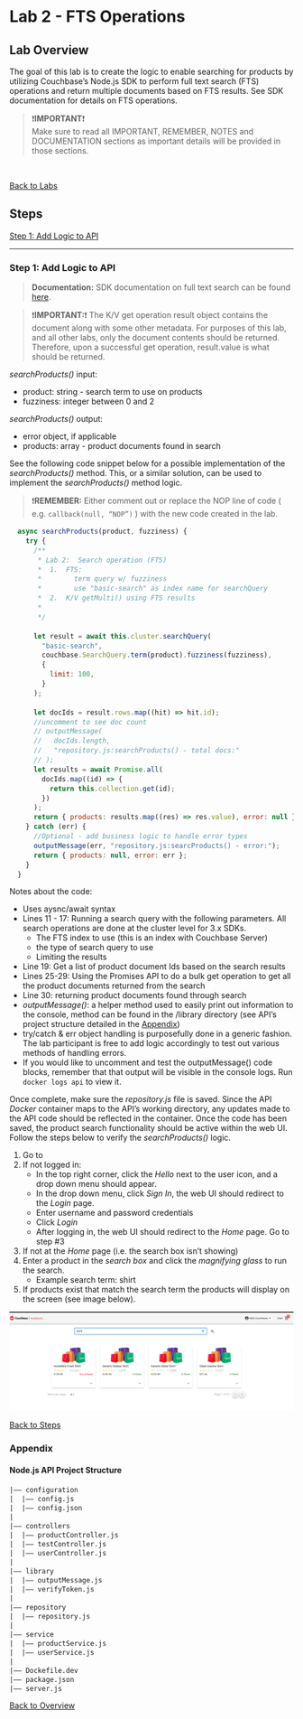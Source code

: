 # Lab 2 - FTS Operations

## Lab Overview

The goal of this lab is to create the logic to enable searching for products by utilizing Couchbase’s Node.js SDK to perform full text search (FTS) operations and return multiple documents based on FTS results.   See SDK documentation for details on FTS operations.

>:exclamation:**IMPORTANT**:exclamation:<br> Make sure to read all IMPORTANT, REMEMBER, NOTES and DOCUMENTATION sections as important details will be provided in those sections.

<br>

[Back to Labs](./labs.md)<br> 

## Steps

[Step 1: Add Logic to API](#step-1-add-logic-to-api)<br> 

***

### Step 1: Add Logic to API

>**Documentation:**  SDK documentation on full text search can be found [here](https://docs.couchbase.com/nodejs-sdk/current/howtos/full-text-searching-with-sdk.html).

>:exclamation:**IMPORTANT:**:exclamation: The K/V get operation result object contains the document along with some other metadata.  For purposes of this lab, and all other labs, only the document contents should be returned.  Therefore, upon a successful get operation, result.value is what should be returned.

*searchProducts()* input:
- product:  string - search term to use on products
- fuzziness:  integer between 0 and 2

*searchProducts()* output:
- error object, if applicable
- products:  array - product documents found in search

See the following code snippet below for a possible implementation of the *searchProducts()* method.  This, or a similar solution, can be used to implement the *searchProducts()* method logic.  

>:exclamation:**REMEMBER:**  Either comment out or replace the NOP line of code ( e.g. ```callback(null, “NOP”)``` ) with the new code created in the lab.

```javascript
  async searchProducts(product, fuzziness) {
    try {
      /**
       * Lab 2:  Search operation (FTS)
       *  1.  FTS:
       *        term query w/ fuzziness
       *        use "basic-search" as index name for searchQuery
       *  2.  K/V getMulti() using FTS results
       *
       */

      let result = await this.cluster.searchQuery(
        "basic-search",
        couchbase.SearchQuery.term(product).fuzziness(fuzziness),
        {
          limit: 100,
        }
      );

      let docIds = result.rows.map((hit) => hit.id);
      //uncomment to see doc count
      // outputMessage(
      //   docIds.length,
      //   "repository.js:searchProducts() - total docs:"
      // );
      let results = await Promise.all(
        docIds.map((id) => {
          return this.collection.get(id);
        })
      );
      return { products: results.map((res) => res.value), error: null };
    } catch (err) {
      //Optional - add business logic to handle error types
      outputMessage(err, "repository.js:searcProducts() - error:");
      return { products: null, error: err };
    }
  }
```

Notes about the code:
- Uses aysnc/await syntax
- Lines 11 - 17:  Running a search query with the following parameters.  All search operations are done at the cluster level for 3.x SDKs.
    + The FTS index to use (this is an index with Couchbase Server)
    + the type of search query to use
    + Limiting the results
- Line 19:  Get a list of product document Ids based on the search results
- Lines 25-29:  Using the Promises API to do a bulk get operation to get all the product documents returned from the search
- Line 30: returning product documents found through search
- *outputMessage()*:  a helper method used to easily print out information to the console, method can be found in the /library directory (see API’s project structure detailed in the [Appendix](#nodejs-api-project-structure))
- try/catch & err object handling is purposefully done in a generic fashion.  The lab participant is free to add logic accordingly to test out various methods of handling errors.
- If you would like to uncomment and test the outputMessage() code blocks, remember that that output will be visible in the console logs.  Run ```docker logs api``` to view it.

Once complete, make sure the *repository.js* file is saved.  Since the API *Docker* container maps to the API’s working directory, any updates made to the API code should be reflected in the container.  Once the code has been saved, the product search functionality should be active within the web UI.   Follow the steps below to verify the *searchProducts()* logic.

1. Go to
2. If not logged in:
    - In the top right corner, click the *Hello* next to the user icon, and a drop down menu should appear.
    - In the drop down menu, click *Sign In*, the web UI should redirect to the *Login* page.
    - Enter username and password credentials
    - Click *Login*
    - After logging in, the web UI should redirect to the *Home* page.  Go to step #3
3. If not at the *Home* page (i.e. the search box isn’t showing)
4. Enter a product in the *search box* and click the *magnifying glass* to run the search.
    - Example search term: shirt
5. If products exist that match the search term the products will display on the screen (see image below).

![Successful search results](./images/searchResults.png)

[Back to Steps](#steps)<br> 

### Appendix
#### Node.js API Project Structure

```
|—— configuration
|  |—— config.js
|  |—— config.json
|
|—— controllers
|  |—— productController.js
|  |—— testController.js
|  |—— userController.js
|
|—— library
|  |—— outputMessage.js
|  |—— verifyToken.js
|
|—— repository
|  |—— repository.js
|
|—— service
|  |—— productService.js
|  |—— userService.js
|
|—— Dockefile.dev
|—— package.json
|—— server.js
```

[Back to Overview](#lab-overview)<br> 
